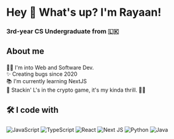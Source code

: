 <h1 align="left">Hey 👋 What's up? I'm Rayaan!</h1>

###

<h3 align="left">3rd-year CS Undergraduate from 🇱🇰</h3>

###

<h2 align="left">About me</h2>

###

<p align="left">👩‍💻 I'm into Web and Software Dev.<br>✨ Creating bugs since 2020<br>📚 I'm currently learning NextJS<br>🎲 Stackin' L's in the crypto game, it's my kinda thrill. 💸💥</p>

###

<h2 align="left">🛠 I code with</h2>

###
![JavaScript](https://img.shields.io/badge/javascript-%23323330.svg?style=for-the-badge&logo=javascript&logoColor=%23F7DF1E) ![TypeScript](https://img.shields.io/badge/typescript-%23007ACC.svg?style=for-the-badge&logo=typescript&logoColor=white) ![React](https://img.shields.io/badge/react-%2320232a.svg?style=for-the-badge&logo=react&logoColor=%2361DAFB) ![Next JS](https://img.shields.io/badge/Next-black?style=for-the-badge&logo=next.js&logoColor=white) ![Python](https://img.shields.io/badge/python-3670A0?style=for-the-badge&logo=python&logoColor=ffdd54) ![Java](https://img.shields.io/badge/java-%23ED8B00.svg?style=for-the-badge&logo=openjdk&logoColor=white) 
